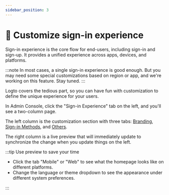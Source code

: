 ```yaml
---
sidebar_position: 3
---
```


# 🎨 Customize sign-in experience

Sign-in experience is the core flow for end-users, including sign-in and sign-up. It provides a unified experience across apps, devices, and platforms.

:::note
In most cases, a single sign-in experience is good enough. But you may need some special customizations based on region or app, and we're working on this feature. Stay tuned.
:::

Logto covers the tedious part, so you can have fun with customization to define the unique experience for your users.

In Admin Console, click the "Sign-in Experience" tab on the left, and you'll see a two-column page.

The left column is the customization section with three tabs: [Branding](./configure-branding.mdx), [Sign-in Methods](./configure-sign-in-methods.mdx), and [Others](./tou-and-language.mdx).

The right column is a live preview that will immediately update to synchronize the change when you update things on the left.

:::tip Use preview to save your time

- Click the tab "Mobile" or "Web" to see what the homepage looks like on different platforms.
- Change the language or theme dropdown to see the appearance under different system preferences.

:::
